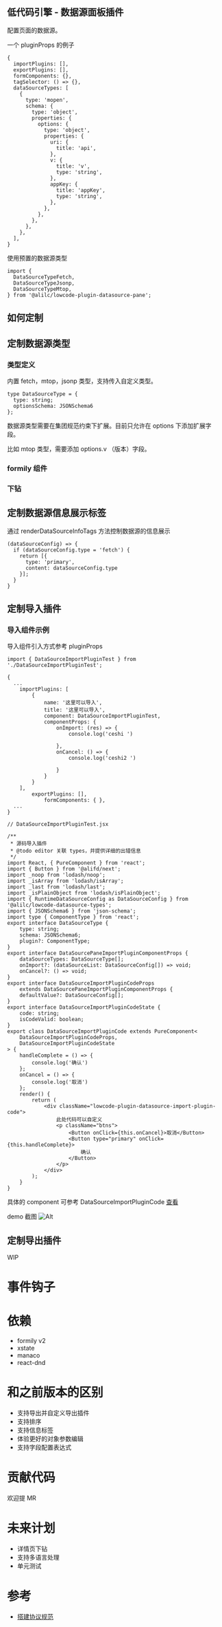 ## 低代码引擎 - 数据源面板插件

配置页面的数据源。

一个 pluginProps 的例子

```
{
  importPlugins: [],
  exportPlugins: [],
  formComponents: {},
  tagSelector: () => {},
  dataSourceTypes: [
    {
      type: 'mopen',
      schema: {
        type: 'object',
        properties: {
          options: {
            type: 'object',
            properties: {
              uri: {
                title: 'api',
              },
              v: {
                title: 'v',
                type: 'string',
              },
              appKey: {
                title: 'appKey',
                type: 'string',
              },
            },
          },
        },
      },
    },
  ],
}
```

使用预置的数据源类型

```
import {
  DataSourceTypeFetch,
  DataSourceTypeJsonp,
  DataSourceTypeMtop,
} from '@alilc/lowcode-plugin-datasource-pane';
```

## 如何定制

## 定制数据源类型

### 类型定义

内置 fetch，mtop，jsonp 类型，支持传入自定义类型。

```
type DataSourceType = {
  type: string;
  optionsSchema: JSONSchema6
};
```

数据源类型需要在集团规范约束下扩展。目前只允许在 options 下添加扩展字段。

比如 mtop 类型，需要添加 options.v （版本）字段。

### formily 组件

### 下钻

## 定制数据源信息展示标签

通过 renderDataSourceInfoTags 方法控制数据源的信息展示

```
(dataSourceConfig) => {
  if (dataSourceConfig.type = 'fetch') {
    return [{
      type: 'primary',
      content: dataSourceConfig.type
    }];
  }
}
```

## 定制导入插件

### 导入组件示例

导入组件引入方式参考 pluginProps 
```
import { DataSourceImportPluginTest } from './DataSourceImportPluginTest';

{
  ...
    importPlugins: [
        {
            name: '这里可以导入',
            title: '这里可以导入',
            component: DataSourceImportPluginTest,
            componentProps: {
                onImport: (res) => {
                    console.log('ceshi ')

                },
                onCancel: () => {
                    console.log('ceshi2 ')

                }
            }
        }
    ],
        exportPlugins: [],
            formComponents: { },
  ...
}

// DataSourceImportPluginTest.jsx

/**
 * 源码导入插件
 * @todo editor 关联 types，并提供详细的出错信息
 */
import React, { PureComponent } from 'react';
import { Button } from '@alifd/next';
import _noop from 'lodash/noop';
import _isArray from 'lodash/isArray';
import _last from 'lodash/last';
import _isPlainObject from 'lodash/isPlainObject';
import { RuntimeDataSourceConfig as DataSourceConfig } from '@alilc/lowcode-datasource-types';
import { JSONSchema6 } from 'json-schema';
import type { ComponentType } from 'react';
export interface DataSourceType {
    type: string;
    schema: JSONSchema6;
    plugin?: ComponentType;
}
export interface DataSourcePaneImportPluginComponentProps {
    dataSourceTypes: DataSourceType[];
    onImport?: (dataSourceList: DataSourceConfig[]) => void;
    onCancel?: () => void;
}
export interface DataSourceImportPluginCodeProps
    extends DataSourcePaneImportPluginComponentProps {
    defaultValue?: DataSourceConfig[];
}
export interface DataSourceImportPluginCodeState {
    code: string;
    isCodeValid: boolean;
}
export class DataSourceImportPluginCode extends PureComponent<
    DataSourceImportPluginCodeProps,
    DataSourceImportPluginCodeState
> {
    handleComplete = () => {
        console.log('确认')
    };
    onCancel = () => {
        console.log('取消')
    };
    render() {
        return (
            <div className="lowcode-plugin-datasource-import-plugin-code">
                此处代码可以自定义
                <p className="btns">
                    <Button onClick={this.onCancel}>取消</Button>
                    <Button type="primary" onClick={this.handleComplete}>
                        确认
                    </Button>
                </p>
            </div>
        );
    }
}

```

具体的 component 可参考 DataSourceImportPluginCode
 [查看](https://github.com/alibaba/lowcode-plugins/blob/main/packages/plugin-datasource-pane/src/components/DataSourceImportPluginCode/DataSourceImportPluginCode.tsx)

 demo 截图
 ![Alt](https://user-images.githubusercontent.com/14235113/186659341-dff511e8-f032-423c-8be7-e0cc281f3964.png)




## 定制导出插件

WIP

# 事件钩子

# 依赖

* formily v2
* xstate
* manaco
* react-dnd


# 和之前版本的区别

* 支持导出并自定义导出插件
* 支持排序
* 支持信息标签
* 体验更好的对象参数编辑
* 支持字段配置表达式

# 贡献代码

欢迎提 MR

# 未来计划

* 详情页下钻
* 支持多语言处理
* 单元测试


# 参考

* [搭建协议规范](https://lowcode-engine.cn/lowcode)